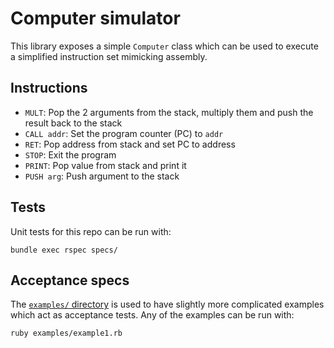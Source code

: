 # Computer simulator

This library exposes a simple `Computer` class which can be used to execute
a simplified instruction set mimicking assembly.

## Instructions

- `MULT`: Pop the 2 arguments from the stack, multiply them and push the result back to the stack
- `CALL addr`: Set the program counter (PC) to `addr`
- `RET`: Pop address from stack and set PC to address
- `STOP`: Exit the program
- `PRINT`: Pop value from stack and print it
- `PUSH arg`: Push argument to the stack

## Tests

Unit tests for this repo can be run with:

```shell
bundle exec rspec specs/
```

## Acceptance specs

The [`examples/` directory] is used to have slightly more complicated examples
which act as acceptance tests. Any of the examples can be run with:

```shell
ruby examples/example1.rb
```

[`examples/` directory]: ./examples

